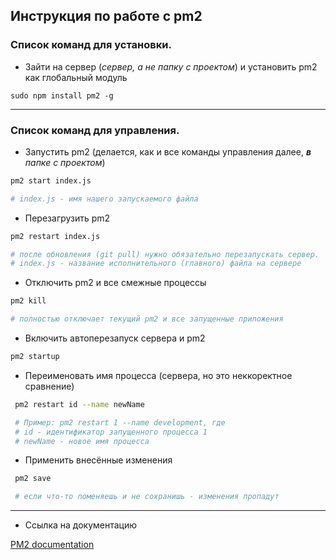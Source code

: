 ## Инструкция по работе с pm2

### Список команд для установки.

-   Зайти на сервер (_сервер, а не папку с проектом_) и установить pm2 как глобальный модуль

```
sudo npm install pm2 -g
```

---

### Список команд для управления.

-   Запустить pm2 (делается, как и все команды управления далее, _**в** папке с проектом_)

```bash
pm2 start index.js

# index.js - имя нашего запускаемого файла
```

-   Перезагрузить pm2

```bash
pm2 restart index.js

# после обновления (git pull) нужно обязательно перезапускать сервер.
# index.js - название исполнительного (главного) файла на сервере
```

-   Отключить pm2 и все смежные процессы

```bash
pm2 kill

# полностью отключает текущий pm2 и все запущенные приложения
```

-   Включить автоперезапуск сервера и pm2

```bash
pm2 startup
```

-   Переименовать имя процесса (сервера, но это неккоректное сравнение)

```bash
 pm2 restart id --name newName

 # Пример: pm2 restart 1 --name development, где
 # id - идентификатор запущенного процесса 1
 # newName - новое имя процесса
```

-   Применить внесённые изменения

```bash
 pm2 save

 # если что-то поменяешь и не сохранишь - изменения пропадут
```

---

-   Ссылка на документацию

[PM2 documentation](https://pm2.io/docs/plus/quick-start// 'Официальная документация по PM2')
